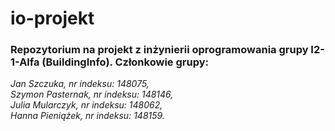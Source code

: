 # io-projekt
### Repozytorium na projekt z inżynierii oprogramowania grupy I2-1-Alfa (BuildingInfo). Członkowie grupy:  
*Jan Szczuka, nr indeksu: 148075,*  
*Szymon Pasternak, nr indeksu: 148146,*  
*Julia Mularczyk, nr indeksu: 148062,*  
*Hanna Pieniążek, nr indeksu: 148159.*  
